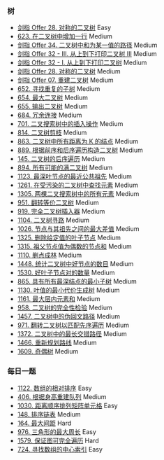 ### 树

* [剑指 Offer 28. 对称的二叉树](./Leetcode_JZ_28.kt) Easy
* [623. 在二叉树中增加一行](./Leetcode_623.kt) Medium
* [剑指 Offer 34. 二叉树中和为某一值的路径](./Leetcode_JZ_34.kt) Medium
* [剑指 Offer 32 - III. 从上到下打印二叉树 III](Leetcode_JZ_32_3.kt) Medium
* [剑指 Offer 32 - I. 从上到下打印二叉树](./Leetcode_JZ_32_1.kt) Medium
* [剑指 Offer 28. 对称的二叉树](./Leetcode_JZ_26.kt) Medium
* [剑指 Offer 07. 重建二叉树](./Leetcode_JZ_7.kt) Medium
* [652. 寻找重复的子树](./Leetcode_652.kt) Medium
* [654. 最大二叉树](./Leetcode_654.kt) Medium
* [655. 输出二叉树](./Leetcode_655.kt) Medium
* [684. 冗余连接](./Leetcode_684.kt) Medium
* [701. 二叉搜索树中的插入操作](./Leetcode_701.kt) Medium
* [814. 二叉树剪枝](./Leetcode_814.kt) Medium
* [863. 二叉树中所有距离为 K 的结点](./Leetcode_863.kt) Medium
* [889. 根据前序和后序遍历构造二叉树](./Leetcode_889.kt) Medium
* [145. 二叉树的后序遍历](./Leetcode_145.kt) Medium
* [894. 所有可能的满二叉树](./Leetcode_894.kt) Medium
* [1123. 最深叶节点的最近公共祖先](./Leetcode_1123.kt) Medium
* [1261. 在受污染的二叉树中查找元素](./Leetcode_1261.kt) Medium
* [1305. 两棵二叉搜索树中的所有元素](./Leetcode_1305.kt) Medium
* [951. 翻转等价二叉树](./Leetcode_951.kt) Medium
* [919. 完全二叉树插入器](./Leetcode_919.kt) Medium
* [1104. 二叉树寻路](./Leetcode_1104.kt) Medium
* [1026. 节点与其祖先之间的最大差值](./Leetcode_1026.kt) Medium
* [1325. 删除给定值的叶子节点](./Leetcode_1325.kt) Medium
* [1315. 祖父节点值为偶数的节点和](./Leetcode_1315.kt) Medium
* [1110. 删点成林](./Leetcode_1110.kt) Medium
* [1448. 统计二叉树中好节点的数目](./Leetcode_1448.kt) Medium
* [1530. 好叶子节点对的数量](./Leetcode_1530.kt) Medium
* [865. 具有所有最深结点的最小子树](./Leetcode_865.kt) Medium
* [1130. 叶值的最小代价生成树](./Leetcode_1130.kt) Medium
* [1161. 最大层内元素和](./Leetcode_1161.kt) Medium
* [958. 二叉树的完全性检验](./Leetcode_958.kt) Medium
* [1457. 二叉树中的伪回文路径](./Leetcode_1457.kt) Medium
* [971. 翻转二叉树以匹配先序遍历](./Leetcode_971.kt) Medium
* [1372. 二叉树中的最长交错路径](./Leetcode_1372.kt) Medium
* [1466. 重新规划路线](./Leetcode_1466.kt) Medium
* [1609. 奇偶树](./Leetcode_1609.kt) Medium

### 每日一题

* [1122. 数组的相对排序](./Leetcode_1122.kt) Easy
* [406. 根据身高重建队列](./Leetcode_406.kt) Medium
* [1030. 距离顺序排列矩阵单元格](./Leetcode_1030.kt) Easy
* [148. 排序链表](./Leetcode_148.kt) Medium
* [164. 最大间距](./Leetcode_148.kt) Hard
* [976. 三角形的最大周长](./Leetcode_976.kt) Easy
* [1579. 保证图可完全遍历](./Leetcode_1579.kt) Hard
* [724. 寻找数组的中心索引](./Leetcode_724.kt) Easy